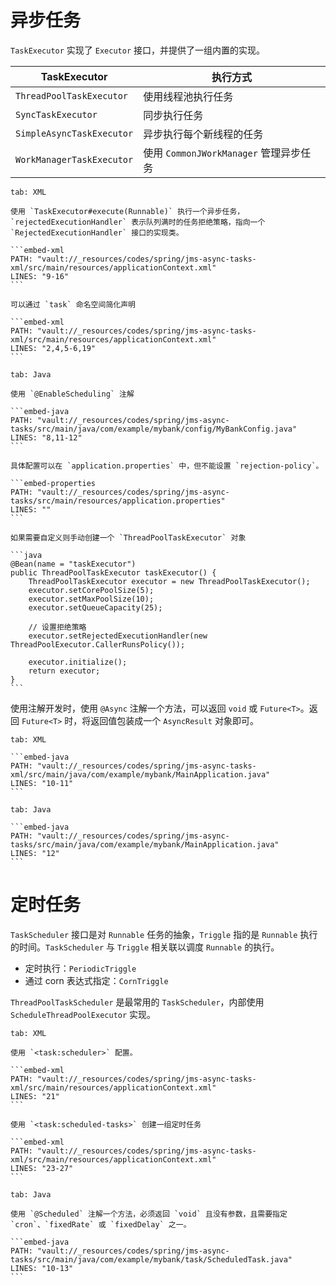 # 异步任务
`TaskExecutor` 实现了 `Executor` 接口，并提供了一组内置的实现。

| TaskExecutor              | 执行方式                           |
| ------------------------- | ------------------------------ |
| `ThreadPoolTaskExecutor`  | 使用线程池执行任务                      |
| `SyncTaskExecutor`        | 同步执行任务                         |
| `SimpleAsyncTaskExecutor` | 异步执行每个新线程的任务                   |
| `WorkManagerTaskExecutor` | 使用 `CommonJWorkManager` 管理异步任务 |

````tabs
tab: XML

使用 `TaskExecutor#execute(Runnable)` 执行一个异步任务，`rejectedExecutionHandler` 表示队列满时的任务拒绝策略，指向一个 `RejectedExecutionHandler` 接口的实现类。

```embed-xml
PATH: "vault://_resources/codes/spring/jms-async-tasks-xml/src/main/resources/applicationContext.xml"
LINES: "9-16"
```

可以通过 `task` 命名空间简化声明

```embed-xml
PATH: "vault://_resources/codes/spring/jms-async-tasks-xml/src/main/resources/applicationContext.xml"
LINES: "2,4,5-6,19"
```

tab: Java

使用 `@EnableScheduling` 注解

```embed-java
PATH: "vault://_resources/codes/spring/jms-async-tasks/src/main/java/com/example/mybank/config/MyBankConfig.java"
LINES: "8,11-12"
```

具体配置可以在 `application.properties` 中，但不能设置 `rejection-policy`。

```embed-properties
PATH: "vault://_resources/codes/spring/jms-async-tasks/src/main/resources/application.properties"
LINES: ""
```

如果需要自定义则手动创建一个 `ThreadPoolTaskExecutor` 对象

```java
@Bean(name = "taskExecutor")
public ThreadPoolTaskExecutor taskExecutor() {
    ThreadPoolTaskExecutor executor = new ThreadPoolTaskExecutor();
    executor.setCorePoolSize(5);
    executor.setMaxPoolSize(10);
    executor.setQueueCapacity(25);
    
    // 设置拒绝策略
    executor.setRejectedExecutionHandler(new ThreadPoolExecutor.CallerRunsPolicy());
    
    executor.initialize();
    return executor;
}
```
````

使用注解开发时，使用 `@Async` 注解一个方法，可以返回 `void` 或 `Future<T>`。返回 `Future<T>` 时，将返回值包装成一个 `AsyncResult` 对象即可。

````tabs
tab: XML

```embed-java
PATH: "vault://_resources/codes/spring/jms-async-tasks-xml/src/main/java/com/example/mybank/MainApplication.java"
LINES: "10-11"
```

tab: Java

```embed-java
PATH: "vault://_resources/codes/spring/jms-async-tasks/src/main/java/com/example/mybank/MainApplication.java"
LINES: "12"
```
````

# 定时任务

`TaskScheduler` 接口是对 `Runnable` 任务的抽象，`Triggle` 指的是 `Runnable` 执行的时间。`TaskScheduler` 与 `Triggle` 相关联以调度 `Runnable` 的执行。

* 定时执行：`PeriodicTriggle`
* 通过 corn 表达式指定：`CornTriggle`

`ThreadPoolTaskScheduler` 是最常用的 `TaskScheduler`，内部使用 `ScheduleThreadPoolExecutor` 实现。

````tabs
tab: XML

使用 `<task:scheduler>` 配置。

```embed-xml
PATH: "vault://_resources/codes/spring/jms-async-tasks-xml/src/main/resources/applicationContext.xml"
LINES: "21"
```

使用 `<task:scheduled-tasks>` 创建一组定时任务

```embed-xml
PATH: "vault://_resources/codes/spring/jms-async-tasks-xml/src/main/resources/applicationContext.xml"
LINES: "23-27"
```

tab: Java

使用 `@Scheduled` 注解一个方法，必须返回 `void` 且没有参数，且需要指定 `cron`、`fixedRate` 或 `fixedDelay` 之一。

```embed-java
PATH: "vault://_resources/codes/spring/jms-async-tasks/src/main/java/com/example/mybank/task/ScheduledTask.java"
LINES: "10-13"
```
````

